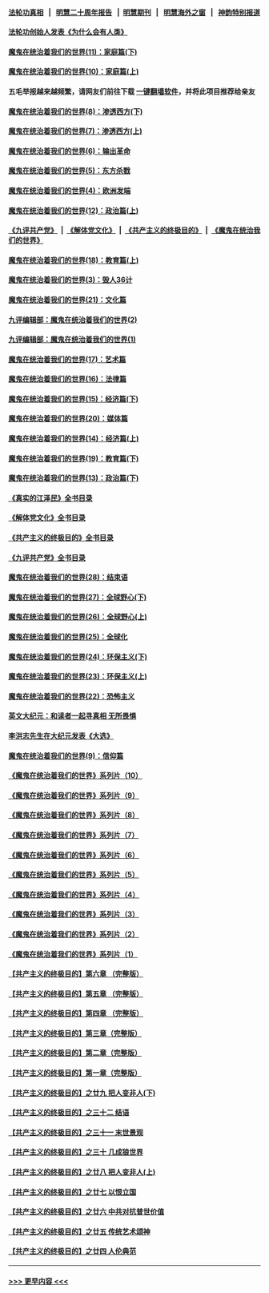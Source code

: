 #### [法轮功真相](https://github.com/gfw-breaker/truth/blob/master/README.md?t=0) &nbsp;&nbsp;|&nbsp;&nbsp; [明慧二十周年报告](https://github.com/gfw-breaker/mh-reports/blob/master/README.md?t=0) &nbsp;&nbsp;|&nbsp;&nbsp;[明慧期刊](https://github.com/gfw-breaker/mh-qikan) &nbsp;&nbsp;|&nbsp;&nbsp; [明慧海外之窗](https://github.com/gfw-breaker/mh-news/blob/master/README.md?t=0) &nbsp;&nbsp;|&nbsp;&nbsp; [神韵特别报道](https://github.com/gfw-breaker/mh-news/blob/master/shenyun.md?t=0)
#### [法轮功创始人发表《为什么会有人类》](../pages/nsc422/n13912117.md?t=02230043) 
#### [魔鬼在统治着我们的世界(11)：家庭篇(下)](../pages/nsc422/n10440961.md?t=02230043) 
#### [魔鬼在统治着我们的世界(10)：家庭篇(上)](../pages/nsc422/n10435448.md?t=02230043) 
#### 五毛举报越来越频繁，请网友们前往下载 [一键翻墙软件](https://github.com/gfw-breaker/ssr-accounts)，并将此项目推荐给亲友
#### [魔鬼在统治着我们的世界(8)：渗透西方(下)](../pages/nsc422/n10429603.md?t=02230043) 
#### [魔鬼在统治着我们的世界(7)：渗透西方(上)](../pages/nsc422/n10426013.md?t=02230043) 
#### [魔鬼在统治着我们的世界(6)：输出革命](../pages/nsc422/n10421536.md?t=02230043) 
#### [魔鬼在统治着我们的世界(5)：东方杀戮](../pages/nsc422/n10417707.md?t=02230043) 
#### [魔鬼在统治着我们的世界(4)：欧洲发端](../pages/nsc422/n10414890.md?t=02230043) 
#### [魔鬼在统治着我们的世界(12)：政治篇(上)](../pages/nsc422/n10444576.md?t=02230043) 
#### [《九评共产党》](https://github.com/begood0513/9ping.md/blob/master/README.md) &nbsp;|&nbsp; [《解体党文化》](../../../../jtdwh.md/blob/master/README.md)  &nbsp;|&nbsp; [《共产主义的终极目的》](../../../../gczydzjmd.md/blob/master/README.md) &nbsp;|&nbsp; [《魔鬼在统治我们的世界》](../../../../mgztzwmdsj.md/blob/master/README.md) 
#### [魔鬼在统治着我们的世界(18)：教育篇(上)](../pages/nsc422/n10526970.md?t=02230043) 
#### [魔鬼在统治着我们的世界(3)：毁人36计](../pages/nsc422/n10411583.md?t=02230043) 
#### [魔鬼在统治着我们的世界(21)：文化篇](../pages/nsc422/n10597706.md?t=02230043) 
#### [九评编辑部：魔鬼在统治着我们的世界(2)](../pages/nsc422/n10410036.md?t=02230043) 
#### [九评编辑部：魔鬼在统治着我们的世界(1)](../pages/nsc422/n10406825.md?t=02230043) 
#### [魔鬼在统治着我们的世界(17)：艺术篇](../pages/nsc422/n10499093.md?t=02230043) 
#### [魔鬼在统治着我们的世界(16)：法律篇](../pages/nsc422/n10485969.md?t=02230043) 
#### [魔鬼在统治着我们的世界(15)：经济篇(下)](../pages/nsc422/n10469975.md?t=02230043) 
#### [魔鬼在统治着我们的世界(20)：媒体篇](../pages/nsc422/n10586579.md?t=02230043) 
#### [魔鬼在统治着我们的世界(14)：经济篇(上)](../pages/nsc422/n10457370.md?t=02230043) 
#### [魔鬼在统治着我们的世界(19)：教育篇(下)](../pages/nsc422/n10564808.md?t=02230043) 
#### [魔鬼在统治着我们的世界(13)：政治篇(下)](../pages/nsc422/n10448270.md?t=02230043) 
#### [《真实的江泽民》全书目录](../pages/nsc422/n13721399.md?t=02230043) 
#### [《解体党文化》全书目录](../pages/nsc422/n13721157.md?t=02230043) 
#### [《共产主义的终极目的》全书目录](../pages/nsc422/n13721048.md?t=02230043) 
#### [《九评共产党》全书目录](../pages/nsc422/n13708085.md?t=02230043) 
#### [魔鬼在统治着我们的世界(28)：结束语](../pages/nsc422/n10936246.md?t=02230043) 
#### [魔鬼在统治着我们的世界(27)：全球野心(下)](../pages/nsc422/n10928319.md?t=02230043) 
#### [魔鬼在统治着我们的世界(26)：全球野心(上)](../pages/nsc422/n10900318.md?t=02230043) 
#### [魔鬼在统治着我们的世界(25)：全球化](../pages/nsc422/n10788205.md?t=02230043) 
#### [魔鬼在统治着我们的世界(24)：环保主义(下)](../pages/nsc422/n10695307.md?t=02230043) 
#### [魔鬼在统治着我们的世界(23)：环保主义(上)](../pages/nsc422/n10688613.md?t=02230043) 
#### [魔鬼在统治着我们的世界(22)：恐怖主义](../pages/nsc422/n10614727.md?t=02230043) 
#### [英文大纪元：和读者一起寻真相 无所畏惧](../pages/nsc422/n12542027.md?t=02230043) 
#### [李洪志先生在大纪元发表《大选》](../pages/nsc422/n12534746.md?t=02230043) 
#### [魔鬼在统治着我们的世界(9)：信仰篇](../pages/nsc422/n10432159.md?t=02230043) 
#### [《魔鬼在统治着我们的世界》系列片（10）](../pages/nsc422/n12292670.md?t=02230043) 
#### [《魔鬼在统治着我们的世界》系列片（9）](../pages/nsc422/n12290859.md?t=02230043) 
#### [《魔鬼在统治着我们的世界》系列片（8）](../pages/nsc422/n12287445.md?t=02230043) 
#### [《魔鬼在统治着我们的世界》系列片（7）](../pages/nsc422/n12283425.md?t=02230043) 
#### [《魔鬼在统治着我们的世界》系列片（6）](../pages/nsc422/n12282314.md?t=02230043) 
#### [《魔鬼在统治着我们的世界》系列片（5）](../pages/nsc422/n12281419.md?t=02230043) 
#### [《魔鬼在统治着我们的世界》系列片（4）](../pages/nsc422/n12274024.md?t=02230043) 
#### [《魔鬼在统治着我们的世界》系列片（3）](../pages/nsc422/n12271322.md?t=02230043) 
#### [《魔鬼在统治着我们的世界》系列片（2）](../pages/nsc422/n12269049.md?t=02230043) 
#### [《魔鬼在统治着我们的世界》系列片（1）](../pages/nsc422/n12267575.md?t=02230043) 
#### [【共产主义的终极目的】第六章 （完整版）](../pages/nsc422/n11428913.md?t=02230043) 
#### [【共产主义的终极目的】第五章 （完整版）](../pages/nsc422/n11428912.md?t=02230043) 
#### [【共产主义的终极目的】第四章 （完整版）](../pages/nsc422/n11428907.md?t=02230043) 
#### [【共产主义的终极目的】第三章（完整版）](../pages/nsc422/n11428848.md?t=02230043) 
#### [【共产主义的终极目的】第二章（完整版）](../pages/nsc422/n11428831.md?t=02230043) 
#### [【共产主义的终极目的】第一章（完整版）](../pages/nsc422/n11417651.md?t=02230043) 
#### [【共产主义的终极目的】之廿九 把人变非人(下)](../pages/nsc422/n11344140.md?t=02230043) 
#### [【共产主义的终极目的】之三十二 结语](../pages/nsc422/n11360535.md?t=02230043) 
#### [【共产主义的终极目的】之三十一 末世景观](../pages/nsc422/n11351129.md?t=02230043) 
#### [【共产主义的终极目的】之三十 几成狼世界](../pages/nsc422/n11348280.md?t=02230043) 
#### [【共产主义的终极目的】之廿八 把人变非人(上)](../pages/nsc422/n11340492.md?t=02230043) 
#### [【共产主义的终极目的】之廿七 以恨立国](../pages/nsc422/n11336944.md?t=02230043) 
#### [【共产主义的终极目的】之廿六 中共对抗普世价值](../pages/nsc422/n11324785.md?t=02230043) 
#### [【共产主义的终极目的】之廿五 传统艺术颂神](../pages/nsc422/n11296396.md?t=02230043) 
#### [【共产主义的终极目的】之廿四 人伦典范](../pages/nsc422/n11296397.md?t=02230043) 

----
#### [ >>> 更早内容 <<< ](../indexes/nsc422-earlier.md)
